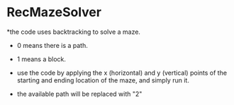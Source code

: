 # RecMazeSolver
*the code uses backtracking to solve a maze.
* 0 means there is a path.
* 1 means a block.

* use the code by applying the x (horizontal) and y (vertical) points of the starting and ending location of the maze,
and simply run it.

* the available path will be replaced with "2"
